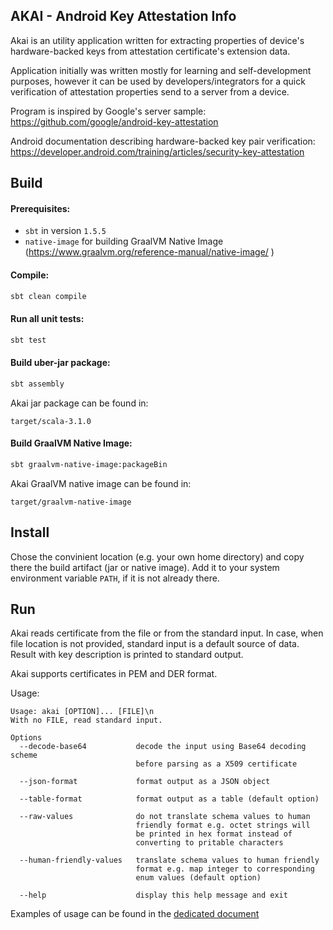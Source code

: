 ## AKAI - Android Key Attestation Info

Akai is an utility application written for extracting properties of device's hardware-backed keys from attestation certificate's extension data.

Application initially was written mostly for learning and self-development purposes, however it can be used by developers/integrators for a quick verification of attestation properties send to a server from a device. 

Program is inspired by Google's server sample: https://github.com/google/android-key-attestation

Android documentation describing hardware-backed key pair verification: https://developer.android.com/training/articles/security-key-attestation


## Build

#### **Prerequisites:**

* `sbt` in version `1.5.5`
* `native-image`  for building GraalVM Native Image (https://www.graalvm.org/reference-manual/native-image/ )

#### **Compile:**
```bash
sbt clean compile
```

#### **Run all unit tests:**
```bash
sbt test
```

#### **Build uber-jar package:**
```bash
sbt assembly
```

Akai jar package can be found in:

```
target/scala-3.1.0
```

#### **Build GraalVM Native Image:**
```bash
sbt graalvm-native-image:packageBin
```
Akai GraalVM native image can be found in:
```
target/graalvm-native-image
```

## Install

Chose the convinient location (e.g. your own home directory) and copy there the build artifact (jar or native image). Add it to your system environment variable `PATH`, if it is not already there.


## Run

Akai reads certificate from the file or from the standard input. In case, when file location is not provided, standard input is a default source of data. 
Result with key description is printed to standard output.

Akai supports certificates in PEM and DER format.

Usage:
```
Usage: akai [OPTION]... [FILE]\n
With no FILE, read standard input.
 
Options
  --decode-base64           decode the input using Base64 decoding scheme 
                            before parsing as a X509 certificate 

  --json-format             format output as a JSON object

  --table-format            format output as a table (default option)

  --raw-values              do not translate schema values to human 
                            friendly format e.g. octet strings will 
                            be printed in hex format instead of 
                            converting to pritable characters

  --human-friendly-values   translate schema values to human friendly
                            format e.g. map integer to corresponding 
                            enum values (default option)

  --help                    display this help message and exit

```

Examples of usage can be found in the [dedicated document](EXAMPLES.md)